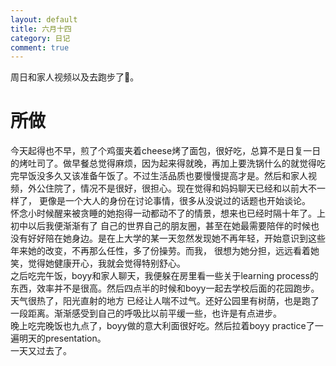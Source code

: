 ```yaml
---
layout: default
title: 六月十四
category: 日记
comment: true
---
```


周日和家人视频以及去跑步了🏃。

# 所做
今天起得也不早，煎了个鸡蛋夹着cheese烤了面包，很好吃，总算不是日复一日的烤吐司了。做早餐总觉得麻烦，因为起来得就晚，再加上要洗锅什么的就觉得吃
完早饭没多久又该准备午饭了。不过生活品质也要慢慢提高才是。然后和家人视频，外公住院了，情况不是很好，很担心。现在觉得和妈妈聊天已经和以前大不一样了，
更像是一个大人的身份在讨论事情，很多从没说过的话题也开始谈论。    
怀念小时候醒来被贪睡的她抱得一动都动不了的情景，想来也已经时隔十年了。上初中以后我便渐渐有了
自己的世界自己的朋友圈，甚至在她最需要陪伴的时候也没有好好陪在她身边。是在上大学的某一天忽然发现她不再年轻，开始意识到这些年来她的改变，不再那么任性，多了份操劳。而我，
很想为她分担，远远看着她笑，觉得她健康开心，我就会觉得特别舒心。   
之后吃完午饭，boyy和家人聊天，我便躲在房里看一些关于learning process的东西，效率并不是很高。然后四点半的时候和boyy一起去学校后面的花园跑步。天气很热了，阳光直射的地方
已经让人喘不过气。还好公园里有树荫，也是跑了一段距离。渐渐感受到自己的呼吸比以前平缓一些，也许是有点进步。    
晚上吃完晚饭也九点了，boyy做的意大利面很好吃。然后拉着boyy practice了一遍明天的presentation。    
一天又过去了。
